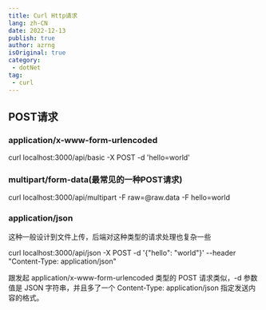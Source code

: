 ```yaml
---
title: Curl Http请求
lang: zh-CN
date: 2022-12-13
publish: true
author: azrng
isOriginal: true
category:
 - dotNet
tag:
 - curl
---
```

## POST请求

### application/x-www-form-urlencoded

curl localhost:3000/api/basic -X POST -d 'hello=world' 

### multipart/form-data(最常见的一种POST请求)

curl localhost:3000/api/multipart -F raw=@raw.data -F hello=world

### application/json

 这种一般设计到文件上传，后端对这种类型的请求处理也复杂一些

curl localhost:3000/api/json -X POST -d '{"hello": "world"}' --header "Content-Type: application/json"

跟发起 application/x-www-form-urlencoded 类型的 POST 请求类似，-d 参数值是 JSON 字符串，并且多了一个 Content-Type: application/json 指定发送内容的格式。